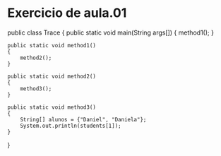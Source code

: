 # Exercicio de aula.01
public class Trace
{
	public static void main(String args[])
	{
		method1();
	}

	public static void method1()
	{
		method2();
	}

	public static void method2()
	{
		method3();
	}
	
	public static void method3()
	{
		String[] alunos = {"Daniel", "Daniela"};
		System.out.println(students[1]);
	}
}